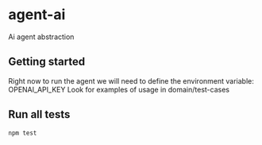 # agent-ai
Ai agent abstraction

## Getting started
Right now to run the agent we will need to define the environment variable: OPENAI_API_KEY
Look for examples of usage in domain/test-cases


## Run all tests

    npm test